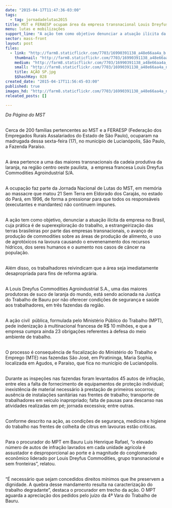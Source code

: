 ```yaml
---
date: "2015-04-17T11:47:36-03:00"
tags:
  - tag: jornadadelutas2015
title: MST e FERAESP ocupam área da empresa transnacional Louis Dreyfus em SP
menu: lutas e mobilizações
support_line: "A ação tem como objetivo denunciar a atuação ilícita da empresa no Brasil, cuja prática é de superexploração do trabalho, e degradação da natureza."
sector: mass-front
layout: post
files:
  - link: "http://farm8.staticflickr.com/7703/16990391138_a48e66aa4a_b.jpg"
    thumbnail: "http://farm8.staticflickr.com/7703/16990391138_a48e66aa4a_t.jpg"
    medium: "http://farm8.staticflickr.com/7703/16990391138_a48e66aa4a_z.jpg"
    small: "http://farm8.staticflickr.com/7703/16990391138_a48e66aa4a_n.jpg"
    title: AÇÃO SP.jpg
    $$hashKey: 028
created_date: "2015-04-17T11:56:45-03:00"
published: true
images_hd: "http://farm8.staticflickr.com/7703/16990391138_a48e66aa4a_n.jpg"
releated_posts: []

---
```

<p><em>Da P&aacute;gina do MST</em></p>

<p><br />
Cerca de 200 fam&iacute;lias pertencentes ao MST e a FERAESP (Federa&ccedil;&atilde;o dos Empregados Rurais Assalariados do Estado de S&atilde;o Paulo), ocuparam na madrugada dessa sexta-feira (17), no munic&iacute;pio de Lucian&oacute;polis, S&atilde;o Paulo, a Fazenda Para&iacute;so.</p>

<p><br />
A &aacute;rea pertence a uma das maiores transnacionais da cadeia produtiva da laranja, na regi&atilde;o centro oeste paulista,&nbsp; a empresa francesa Louis Dreyfus Commodities Agroindustrial S/A.</p>

<p><br />
A ocupa&ccedil;&atilde;o faz parte da Jornada Nacional de Lutas do MST, em mem&oacute;ria ao massacre que matou 21 Sem Terra em Eldorado dos Caraj&aacute;s, no estado do Par&aacute;, em 1996, de forma a pressionar para que todos os respons&aacute;veis (executantes e mandantes) n&atilde;o continuem impunes.</p>

<p><br />
A a&ccedil;&atilde;o tem como objetivo, denunciar a atua&ccedil;&atilde;o il&iacute;cita da empresa no Brasil, cuja pr&aacute;tica &eacute; de superexplora&ccedil;&atilde;o do trabalho, a estrangeiriza&ccedil;&atilde;o das terras brasileiras por parte das empresas transnacionais, o avan&ccedil;o de produ&ccedil;&atilde;o de commodities sobre as &aacute;reas de produ&ccedil;&atilde;o de alimento, o uso de agrot&oacute;xicos na lavoura causando o envenenamento dos recursos h&iacute;dricos, dos seres humanos e o aumento nos casos de c&acirc;ncer na popula&ccedil;&atilde;o.<br />
&nbsp;</p>

<p>Al&eacute;m disso, os trabalhadores reivindicam que a &aacute;rea seja imediatamente desapropriada para fins de reforma agr&aacute;ria.</p>

<p><br />
A Louis Dreyfus Commodities Agroindustrial S.A., uma das maiores produtoras de suco de laranja do mundo, est&aacute; sendo acionada na Justi&ccedil;a do Trabalho de Bauru por n&atilde;o oferecer condi&ccedil;&otilde;es de seguran&ccedil;a e sa&uacute;de aos trabalhadores, em tr&ecirc;s fazendas da regi&atilde;o.</p>

<p><br />
A a&ccedil;&atilde;o civil&nbsp; p&uacute;blica, formulada pelo Minist&eacute;rio P&uacute;blico do Trabalho (MPT), pede indeniza&ccedil;&atilde;o &agrave; multinacional francesa de R$ 10 milh&otilde;es, e que a empresa cumpra ainda 23 obriga&ccedil;&otilde;es referentes &agrave; defesa do meio ambiente de trabalho.</p>

<p><br />
O processo &eacute; consequ&ecirc;ncia de fiscaliza&ccedil;&atilde;o do Minist&eacute;rio do Trabalho e Emprego (MTE) nas fazendas S&atilde;o Jos&eacute;, em Piratininga, Maria Sophia, localizada em Agudos, e Para&iacute;so, que fica no munic&iacute;pio de Lucian&oacute;polis.&nbsp;</p>

<p><br />
Durante as inspe&ccedil;&otilde;es nas fazendas foram levantados 45 autos de infra&ccedil;&atilde;o, entre eles a falta de fornecimento de equipamentos de prote&ccedil;&atilde;o individual; inexist&ecirc;ncia de material necess&aacute;rio &agrave; presta&ccedil;&atilde;o de primeiros socorros; aus&ecirc;ncia de instala&ccedil;&otilde;es sanit&aacute;rias nas frentes de trabalho; transporte de trabalhadores em ve&iacute;culo inapropriado; falta de pausas para descanso nas atividades realizadas em p&eacute;; jornada excessiva; entre outras.</p>

<p><br />
Conforme descrito na a&ccedil;&atilde;o, as condi&ccedil;&otilde;es de seguran&ccedil;a, medicina e higiene do trabalho nas frentes de colheita de citrus em lavouras est&atilde;o cr&iacute;ticas.</p>

<p><br />
Para o procurador do MPT em Bauru Luis Henrique Rafael, &ldquo;o elevado n&uacute;mero de autos de infra&ccedil;&atilde;o lavrados em cada unidade agr&iacute;cola &eacute; assustador e desproporcional ao porte e &agrave; magnitude do conglomerado econ&ocirc;mico liderado por Louis Dreyfus Commodities, grupo transnacional e sem fronteiras&rdquo;, relatou.</p>

<p><br />
&ldquo;&Eacute; necess&aacute;rio que sejam concedidos direitos m&iacute;nimos que lhe preservem a dignidade. A quebra desse mandamento resulta na caracteriza&ccedil;&atilde;o do trabalho degradante&rdquo;, destaca o procurador em trecho da a&ccedil;&atilde;o. O MPT aguarda a aprecia&ccedil;&atilde;o dos pedidos pelo ju&iacute;zo da 4&ordf; Vara do Trabalho de Bauru.</p>

<p>&nbsp;</p>

